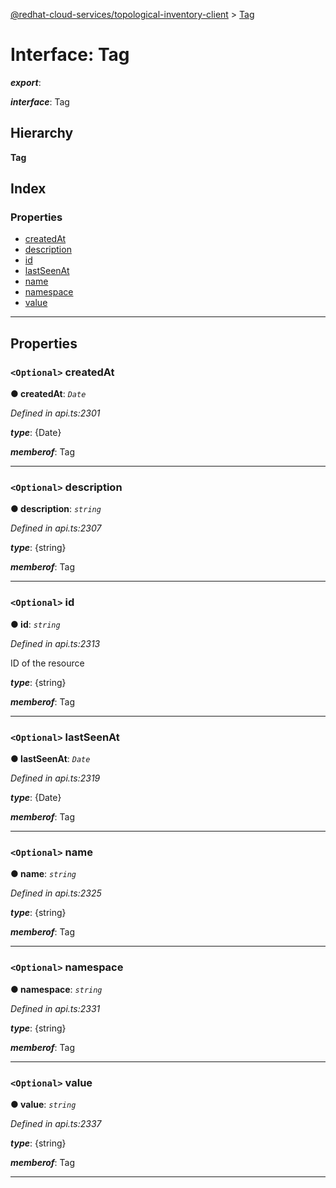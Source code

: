 [@redhat-cloud-services/topological-inventory-client](../README.md) > [Tag](../interfaces/tag.md)

# Interface: Tag

*__export__*: 

*__interface__*: Tag

## Hierarchy

**Tag**

## Index

### Properties

* [createdAt](tag.md#createdat)
* [description](tag.md#description)
* [id](tag.md#id)
* [lastSeenAt](tag.md#lastseenat)
* [name](tag.md#name)
* [namespace](tag.md#namespace)
* [value](tag.md#value)

---

## Properties

<a id="createdat"></a>

### `<Optional>` createdAt

**● createdAt**: *`Date`*

*Defined in api.ts:2301*

*__type__*: {Date}

*__memberof__*: Tag

___
<a id="description"></a>

### `<Optional>` description

**● description**: *`string`*

*Defined in api.ts:2307*

*__type__*: {string}

*__memberof__*: Tag

___
<a id="id"></a>

### `<Optional>` id

**● id**: *`string`*

*Defined in api.ts:2313*

ID of the resource

*__type__*: {string}

*__memberof__*: Tag

___
<a id="lastseenat"></a>

### `<Optional>` lastSeenAt

**● lastSeenAt**: *`Date`*

*Defined in api.ts:2319*

*__type__*: {Date}

*__memberof__*: Tag

___
<a id="name"></a>

### `<Optional>` name

**● name**: *`string`*

*Defined in api.ts:2325*

*__type__*: {string}

*__memberof__*: Tag

___
<a id="namespace"></a>

### `<Optional>` namespace

**● namespace**: *`string`*

*Defined in api.ts:2331*

*__type__*: {string}

*__memberof__*: Tag

___
<a id="value"></a>

### `<Optional>` value

**● value**: *`string`*

*Defined in api.ts:2337*

*__type__*: {string}

*__memberof__*: Tag

___

